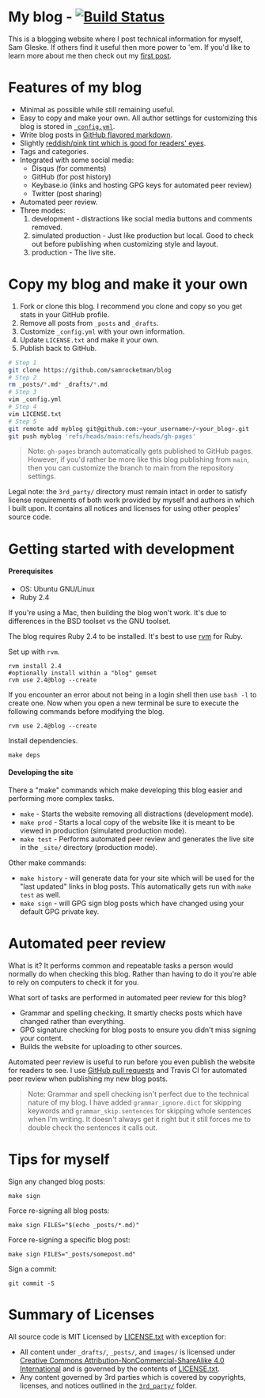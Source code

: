 # My blog - [![Build Status][stat]][ci]

This is a blogging website where I post technical information for myself, Sam
Gleske.  If others find it useful then more power to 'em.  If you'd like to
learn more about me then check out my [first post][post].

# Features of my blog

- Minimal as possible while still remaining useful.
- Easy to copy and make your own.  All author settings for customizing this blog
  is stored in [`_config.yml`][c].
- Write blog posts in [GitHub flavored markdown][gfm].
- Slightly [reddish/pink tint which is good for readers' eyes][flux].
- Tags and categories.
- Integrated with some social media:
  - Disqus (for comments)
  - GitHub (for post history)
  - Keybase.io (links and hosting GPG keys for automated peer review)
  - Twitter (post sharing)
- Automated peer review.
- Three modes:
  1. development - distractions like social media buttons and comments removed.
  2. simulated production - Just like production but local.  Good to check out
     before publishing when customizing style and layout.
  3. production - The live site.

# Copy my blog and make it your own

1. Fork or clone this blog.  I recommend you clone and copy so you get stats in
   your GitHub profile.
2. Remove all posts from `_posts` and `_drafts`.
3. Customize `_config.yml` with your own information.
4. Update `LICENSE.txt` and make it your own.
4. Publish back to GitHub.

```bash
# Step 1
git clone https://github.com/samrocketman/blog
# Step 2
rm _posts/*.md* _drafts/*.md
# Step 3
vim _config.yml
# Step 4
vim LICENSE.txt
# Step 5
git remote add myblog git@github.com:<your_username>/<your_blog>.git
git push myblog 'refs/heads/main:refs/heads/gh-pages'
```

> Note: `gh-pages` branch automatically gets published to GitHub pages.
> However, if you'd rather be more like this blog publishing from `main`, then
> you can customize the branch to main from the repository settings.

Legal note: the `3rd_party/` directory must remain intact in order to satisfy
license requirements of both work provided by myself and authors in which I
built upon.  It contains all notices and licenses for using other peoples'
source code.

# Getting started with development

#### Prerequisites

- OS: Ubuntu GNU/Linux
- Ruby 2.4

If you're using a Mac, then building the blog won't work.  It's due to
differences in the BSD toolset vs the GNU toolset.

The blog requires Ruby 2.4 to be installed.  It's best to use [rvm][rvm] for
Ruby.

Set up with `rvm`.

    rvm install 2.4
    #optionally install within a "blog" gemset
    rvm use 2.4@blog --create

If you encounter an error about not being in a login shell then use `bash -l` to
create one.  Now when you open a new terminal be sure to execute the following
commands before modifying the blog.

    rvm use 2.4@blog --create

Install dependencies.

    make deps

#### Developing the site

There a "make" commands which make developing this blog easier and performing
more complex tasks.

- `make` - Starts the website removing all distractions (development mode).
- `make prod` - Starts a local copy of the website like it is meant to be viewed
  in production (simulated production mode).
- `make test` - Performs automated peer review and generates the live site in
  the `_site/` directory (production mode).

Other make commands:

- `make history` - will generate data for your site which will be used for the
  "last updated" links in blog posts.  This automatically gets run with `make
  test` as well.
- `make sign` - will GPG sign blog posts which have changed using your default
  GPG private key.

# Automated peer review

What is it?  It performs common and repeatable tasks a person would normally do
when checking this blog.  Rather than having to do it you're able to rely on
computers to check it for you.

What sort of tasks are performed in automated peer review for this blog?

- Grammar and spelling checking.  It smartly checks posts which have changed
  rather than everything.
- GPG signature checking for blog posts to ensure you didn't miss signing your
  content.
- Builds the website for uploading to other sources.

Automated peer review is useful to run before you even publish the website for
readers to see.  I use [GitHub pull requests][pr] and Travis CI for automated
peer review when publishing my new blog posts.

> Note: Grammar and spell checking isn't perfect due to the technical nature of
> my blog.  I have added `grammar_ignore.dict` for skipping keywords and
> `grammar_skip.sentences` for skipping whole sentences when I'm writing.  It
> doesn't always get it right but it still forces me to double check the
> sentences it calls out.

# Tips for myself

Sign any changed blog posts:

    make sign

Force re-signing all blog posts:

    make sign FILES="$(echo _posts/*.md)"

Force re-signing a specific blog post:

    make sign FILES="_posts/somepost.md"

Sign a commit:

    git commit -S

# Summary of Licenses

All source code is MIT Licensed by [LICENSE.txt](LICENSE.txt) with exception
for:

- All content under `_drafts/`, `_posts/`, and `images/` is licensed under
  [Creative Commons Attribution-NonCommercial-ShareAlike 4.0 International][cc]
  and is governed by the contents of [LICENSE.txt](LICENSE.txt).
- Any content governed by 3rd parties which is covered by copyrights, licenses,
  and notices outlined in the [`3rd_party/`](3rd_party) folder.

[c]: _config.yml
[cc]: https://creativecommons.org/licenses/by-nc-sa/4.0/
[ci]: https://travis-ci.org/samrocketman/blog
[flux]: https://justgetflux.com/research.html
[gfm]: https://guides.github.com/features/mastering-markdown/
[kb.io]: https://keybase.io/
[nvm]: https://github.com/creationix/nvm
[post]: https://sam.gleske.net/blog/slice-of-life/2015/10/22/intro.html
[pr]: https://github.com/samrocketman/blog/pulls?q=is%3Apr
[rvm]: https://rvm.io/
[stat]: https://travis-ci.org/samrocketman/blog.svg?branch=main
